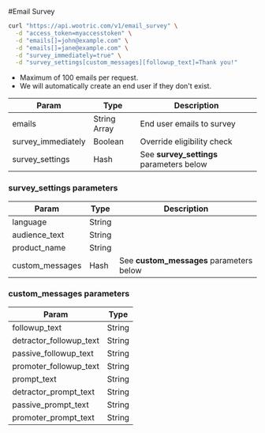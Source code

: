 #Email Survey

```sh
curl "https://api.wootric.com/v1/email_survey" \
  -d "access_token=myaccesstoken" \
  -d "emails[]=john@example.com" \
  -d "emails[]=jane@example.com" \
  -d "survey_immediately=true" \
  -d "survey_settings[custom_messages][followup_text]=Thank you!"
```

- Maximum of 100 emails per request.  
- We will automatically create an end user if they don't exist.

Param | Type | Description
----- | ---- | ------------
emails | String Array | End user emails to survey
survey_immediately | Boolean | Override eligibility check
survey_settings | Hash | See **survey_settings** parameters below

### survey_settings parameters
Param | Type | Description
----- | ---- | ------------
language | String
audience_text | String
product_name | String
custom_messages | Hash | See **custom_messages** parameters below

### custom_messages parameters
Param | Type 
----- | ---- 
followup_text | String
detractor_followup_text | String
passive_followup_text | String
promoter_followup_text | String
prompt_text | String
detractor_prompt_text | String
passive_prompt_text | String
promoter_prompt_text | String
